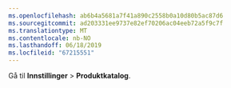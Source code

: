 ```yaml
---
ms.openlocfilehash: ab6b4a5681a7f41a890c2558b0a10d80b5ac87d6
ms.sourcegitcommit: ad203331ee9737e82ef70206ac04eeb72a5f9c7f
ms.translationtype: MT
ms.contentlocale: nb-NO
ms.lasthandoff: 06/18/2019
ms.locfileid: "67215551"
---
```

Gå til **Innstillinger** > **Produktkatalog**.